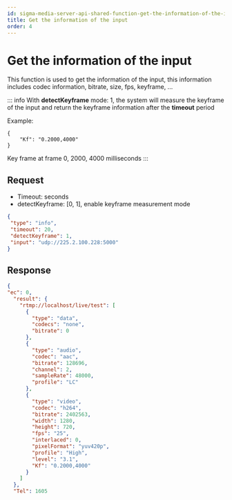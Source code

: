 ```yaml
---
id: sigma-media-server-api-shared-function-get-the-information-of-the-input
title: Get the information of the input
order: 4
---
```


# Get the information of the input

This function is used to get the information of the input, this information includes codec information, bitrate, size, fps, keyframe, ...

::: info
With **detectKeyframe** mode: 1, the system will measure the keyframe of the input and return the keyframe information after the **timeout** period

Example:

```
{
    "Kf": "0.2000,4000"  
}
```

Key frame at frame 0, 2000, 4000 milliseconds
:::

## Request

- Timeout: seconds
- detectKeyframe: [0, 1], enable keyframe measurement mode

```json
{
 "type": "info",
 "timeout": 20,
 "detectKeyframe": 1,
 "input": "udp://225.2.100.228:5000"
}
```

## Response

```json
{
"ec": 0,
  "result": {
    "rtmp://localhost/live/test": [
      {
        "type": "data",
        "codecs": "none",
        "bitrate": 0
      },
      {
        "type": "audio",
        "codec": "aac",
        "bitrate": 128696,
        "channel": 2,
        "sampleRate": 48000,
        "profile": "LC"
      },
      {
        "type": "video",
        "codec": "h264",
        "bitrate": 2402563,
        "width": 1280,
        "height": 720,
        "fps": "25",
        "interlaced": 0,
        "pixelFormat": "yuv420p",
        "profile": "High",
        "level": "3.1",
        "Kf": "0.2000,4000"
      }
    ]
  },
  "Tel": 1605
```
